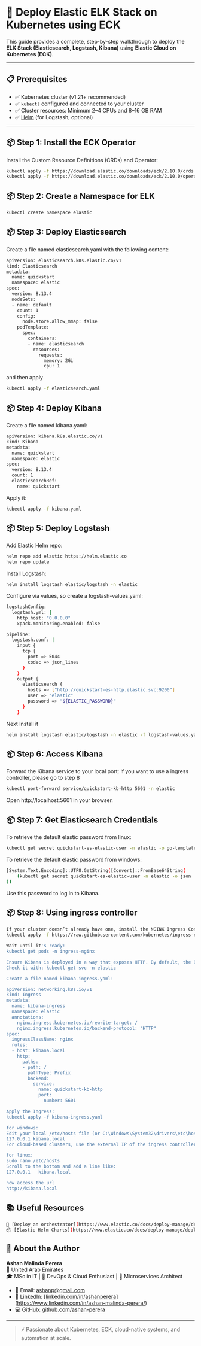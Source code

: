 # 🚀 Deploy Elastic ELK Stack on Kubernetes using ECK

This guide provides a complete, step-by-step walkthrough to deploy the **ELK Stack (Elasticsearch, Logstash, Kibana)** using **Elastic Cloud on Kubernetes (ECK)**.

---

## 📋 Prerequisites

- ✅ Kubernetes cluster (v1.21+ recommended)
- ✅ `kubectl` configured and connected to your cluster
- ✅ Cluster resources: Minimum 2–4 CPUs and 8–16 GB RAM
- ✅ [Helm](https://helm.sh/) (for Logstash, optional)

---

## 📦 Step 1: Install the ECK Operator

Install the Custom Resource Definitions (CRDs) and Operator:

```bash
kubectl apply -f https://download.elastic.co/downloads/eck/2.10.0/crds.yaml
kubectl apply -f https://download.elastic.co/downloads/eck/2.10.0/operator.yaml
```

## 📦 Step 2: Create a Namespace for ELK
```bash
kubectl create namespace elastic
```

## 📦 Step 3: Deploy Elasticsearch
Create a file named elasticsearch.yaml with the following content:
```bash
apiVersion: elasticsearch.k8s.elastic.co/v1
kind: Elasticsearch
metadata:
  name: quickstart
  namespace: elastic
spec:
  version: 8.13.4
  nodeSets:
  - name: default
    count: 1
    config:
      node.store.allow_mmap: false
    podTemplate:
      spec:
        containers:
        - name: elasticsearch
          resources:
            requests:
              memory: 2Gi
              cpu: 1

```
and then apply
```bash
kubectl apply -f elasticsearch.yaml
```

## 📦 Step 4: Deploy Kibana
Create a file named kibana.yaml:
```bash
apiVersion: kibana.k8s.elastic.co/v1
kind: Kibana
metadata:
  name: quickstart
  namespace: elastic
spec:
  version: 8.13.4
  count: 1
  elasticsearchRef:
    name: quickstart
```
Apply it:
```bash
kubectl apply -f kibana.yaml
```


## 📦 Step 5: Deploy Logstash
Add Elastic Helm repo:
```bash
helm repo add elastic https://helm.elastic.co
helm repo update
```
Install Logstash:
```bash
helm install logstash elastic/logstash -n elastic
```
Configure via values, so create a logstash-values.yaml:
```bash
logstashConfig:
  logstash.yml: |
    http.host: "0.0.0.0"
    xpack.monitoring.enabled: false

pipeline:
  logstash.conf: |
    input {
      tcp {
        port => 5044
        codec => json_lines
      }
    }
    output {
      elasticsearch {
        hosts => ["http://quickstart-es-http.elastic.svc:9200"]
        user => "elastic"
        password => "${ELASTIC_PASSWORD}"
      }
    }
```
Next Install it
```bash
helm install logstash elastic/logstash -n elastic -f logstash-values.yaml
```
## 📦 Step 6: Access Kibana
Forward the Kibana service to your local port: if you want to use a ingress controller, please go to step 8
```bash
kubectl port-forward service/quickstart-kb-http 5601 -n elastic
```
Open http://localhost:5601 in your browser.

## 📦 Step 7: Get Elasticsearch Credentials
To retrieve the default elastic password from linux:
```bash
kubectl get secret quickstart-es-elastic-user -n elastic -o go-template='{{.data.elastic | base64decode}}'
```
To retrieve the default elastic password from windows:
```bash
[System.Text.Encoding]::UTF8.GetString([Convert]::FromBase64String(
    (kubectl get secret quickstart-es-elastic-user -n elastic -o json | ConvertFrom-Json).data.elastic
))
```
Use this password to log in to Kibana.

## 📦 Step 8: Using ingress controller
```bash
If your cluster doesn’t already have one, install the NGINX Ingress Controller:
kubectl apply -f https://raw.githubusercontent.com/kubernetes/ingress-nginx/controller-v1.10.1/deploy/static/provider/cloud/deploy.yaml

Wait until it's ready:
kubectl get pods -n ingress-nginx

Ensure Kibana is deployed in a way that exposes HTTP. By default, the ECK operator creates a Kubernetes Service named like: quickstart-kb-http
Check it with: kubectl get svc -n elastic

Create a file named kibana-ingress.yaml:

apiVersion: networking.k8s.io/v1
kind: Ingress
metadata:
  name: kibana-ingress
  namespace: elastic
  annotations:
    nginx.ingress.kubernetes.io/rewrite-target: /
    nginx.ingress.kubernetes.io/backend-protocol: "HTTP"
spec:
  ingressClassName: nginx
  rules:
  - host: kibana.local
    http:
      paths:
      - path: /
        pathType: Prefix
        backend:
          service:
            name: quickstart-kb-http
            port:
              number: 5601

Apply the Ingress:
kubectl apply -f kibana-ingress.yaml

for windows: 
Edit your local /etc/hosts file (or C:\Windows\System32\drivers\etc\hosts on Windows) and add:
127.0.0.1 kibana.local
For cloud-based clusters, use the external IP of the ingress controller instead of 127.0.0.1.

for linux:
sudo nano /etc/hosts
Scroll to the bottom and add a line like:
127.0.0.1   kibana.local

now access the url
http://kibana.local

```


## 📚 Useful Resources
```bash
📖 [Deploy an orchestrator](https://www.elastic.co/docs/deploy-manage/deploy/cloud-on-k8s/deploy-an-orchestrator)
📦 [Elastic Helm Charts](https://www.elastic.co/docs/deploy-manage/deploy/cloud-on-k8s/install-using-helm-chart)
```

## 👤 About the Author

**Ashan Malinda Perera**  
📍 United Arab Emirates  
🎓 MSc in IT | 💼 DevOps & Cloud Enthusiast | 🧩 Microservices Architect

- 📧 Email: [ashanp@gmail.com](mailto:ashanp@gmail.com)
- 🔗 LinkedIn: [[linkedin.com/in/ashanperera](https://www.linkedin.com/in/ashanperera)](https://www.linkedin.com/in/ashan-malinda-perera/)
- 💻 GitHub: [github.com/ashan-perera](https://github.com/ashan-perera)
---
> ⚡ Passionate about Kubernetes, ECK, cloud-native systems, and automation at scale.
